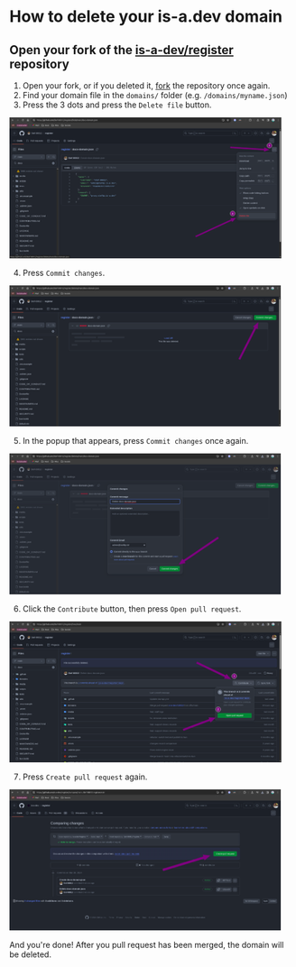 # How to delete your is-a.dev domain

## Open your fork of the [is-a-dev/register](https://github.com/is-a-dev/register) repository

1. Open your fork, or if you deleted it, [fork](https://github.com/is-a-dev/register/fork) the repository once again.
2. Find your domain file in the `domains/` folder (e.g. `/domains/myname.json`)
3. Press the 3 dots and press the `Delete file` button.

<img src="../img/delete_domain_step_1.png" height="250">

4. Press `Commit changes`.

<img src="../img/delete_domain_step_2.png" height="250">

5. In the popup that appears, press `Commit changes` once again.

<img src="../img/delete_domain_step_3.png" height="250">

6. Click the `Contribute` button, then press `Open pull request`.

<img src="../img/delete_domain_step_4.png" height="250">

7. Press `Create pull request` again.

<img src="../img/delete_domain_step_5.png" height="250">

And you're done! After you pull request has been merged, the domain will be deleted.